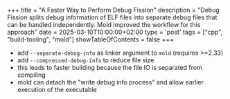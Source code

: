 +++
title = "A Faster Way to Perform Debug Fission"
description = "Debug Fission splits debug information of ELF files into separate debug files that can be handled independently. Mold improved the workflow for this approach"
date = 2025-03-10T10:00:00+02:00
type = 'post'
tags = ["cpp", "build-tooling", "mold"]
showTableOfContents = false
+++
- add `--separate-debug-info` as linker argument to `mold` (requires >=2.33)
- add `--compressed-debug-info` to reduce file size
- this leads to faster building because the file IO is separated from compiling
- mold can detach the "write debug info process" and allow earlier execution of the executable
